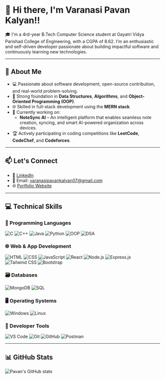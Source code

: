 # 👋 Hi there, I'm Varanasi Pavan Kalyan!!

🎓 I'm a 4rd-year B.Tech Computer Science student at Gayatri Vidya Parishad College of Engineering, with a CGPA of 8.62. I'm an enthusiastic and self-driven developer passionate about building impactful software and continuously learning new technologies.

---

## 🚀 About Me

- 💻 Passionate about software development, open-source contribution, and real-world problem-solving.  
- 🧠 Strong foundation in **Data Structures**, **Algorithms**, and **Object-Oriented Programming (OOP)**.  
- 🌐 Skilled in full-stack development using the **MERN stack**.  
- 🎯 Currently working on:
  - **NoteSync AI** – An intelligent platform that enables seamless note creation, syncing, and smart AI-powered organization across devices.
- 🏆 Actively participating in coding competitions like **LeetCode**, **CodeChef**, and **Codeforces**.  

---

## 📫 Let's Connect

- 🔗 [LinkedIn](https://www.linkedin.com/in/pavan-kalyan-varanasi-210573267/)
- 💌 Email: varanasipavankalyan07@gmail.com
- 🌐 [Portfolio Website](https://pavankalyanvaranasi.me)

---

## 💻 Technical Skills

### 🧠 Programming Languages  
![C](https://img.shields.io/badge/C-00599C?style=flat&logo=c&logoColor=white)
![C++](https://img.shields.io/badge/C++-00599C?style=flat&logo=c%2B%2B&logoColor=white)
![Java](https://img.shields.io/badge/Java-ED8B00?style=flat&logo=java&logoColor=white)
![Python](https://img.shields.io/badge/Python-3776AB?style=flat&logo=python&logoColor=white)
![OOP](https://img.shields.io/badge/OOP-6A5ACD?style=flat)
![DSA](https://img.shields.io/badge/DSA-FFA500?style=flat)

### 🌐 Web & App Development  
![HTML](https://img.shields.io/badge/HTML5-E34F26?style=flat&logo=html5&logoColor=white)
![CSS](https://img.shields.io/badge/CSS3-1572B6?style=flat&logo=css3&logoColor=white)
![JavaScript](https://img.shields.io/badge/JavaScript-F7DF1E?style=flat&logo=javascript&logoColor=black)
![React](https://img.shields.io/badge/React-20232A?style=flat&logo=react&logoColor=61DAFB)
![Node.js](https://img.shields.io/badge/Node.js-339933?style=flat&logo=nodedotjs&logoColor=white)
![Express.js](https://img.shields.io/badge/Express.js-000000?style=flat&logo=express&logoColor=white)
![Tailwind CSS](https://img.shields.io/badge/Tailwind_CSS-38B2AC?style=flat&logo=tailwind-css&logoColor=white)
![Bootstrap](https://img.shields.io/badge/Bootstrap-563D7C?style=flat&logo=bootstrap&logoColor=white)

### 🗃️ Databases  
![MongoDB](https://img.shields.io/badge/MongoDB-4EA94B?style=flat&logo=mongodb&logoColor=white)
![SQL](https://img.shields.io/badge/SQL-4479A1?style=flat&logo=postgresql&logoColor=white)

### 🖥️ Operating Systems  
![Windows](https://img.shields.io/badge/Windows-0078D6?style=flat&logo=windows&logoColor=white)
![Linux](https://img.shields.io/badge/Linux-FCC624?style=flat&logo=linux&logoColor=black)

### 🔧 Developer Tools  
![VS Code](https://img.shields.io/badge/VS_Code-007ACC?style=flat&logo=visual-studio-code&logoColor=white)
![Git](https://img.shields.io/badge/Git-F05032?style=flat&logo=git&logoColor=white)
![GitHub](https://img.shields.io/badge/GitHub-181717?style=flat&logo=github&logoColor=white)
![Postman](https://img.shields.io/badge/Postman-FF6C37?style=flat&logo=postman&logoColor=white)

---

## 📊 GitHub Stats

![Pavan's GitHub stats](https://github-readme-stats.vercel.app/api?username=pavan-234&show_icons=true&theme=radical)
